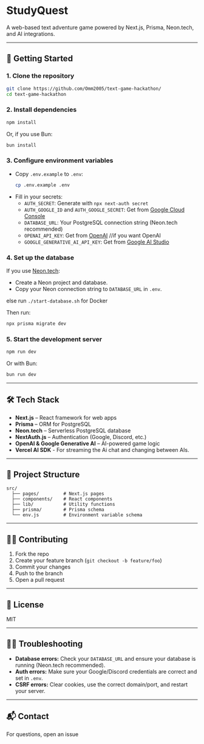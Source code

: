 # StudyQuest

A web-based text adventure game powered by Next.js, Prisma, Neon.tech, and AI integrations.

---

## 🚀 Getting Started

### 1. **Clone the repository**
```sh
git clone https://github.com/Omm2005/text-game-hackathon/
cd text-game-hackathon
```

### 2. **Install dependencies**
```sh
npm install
```
Or, if you use Bun:
```sh
bun install
```

### 3. **Configure environment variables**
- Copy `.env.example` to `.env`:
  ```sh
  cp .env.example .env
  ```
- Fill in your secrets:
  - `AUTH_SECRET`: Generate with `npx next-auth secret`
  - `AUTH_GOOGLE_ID` and `AUTH_GOOGLE_SECRET`: Get from [Google Cloud Console](https://console.cloud.google.com/apis/credentials)
  - `DATABASE_URL`: Your PostgreSQL connection string (Neon.tech recommended)
  - `OPENAI_API_KEY`: Get from [OpenAI](https://platform.openai.com/) //if you want OpenAI
  - `GOOGLE_GENERATIVE_AI_API_KEY`: Get from [Google AI Studio](https://aistudio.google.com/)

### 4. **Set up the database**
If you use [Neon.tech](https://neon.tech/):
- Create a Neon project and database.
- Copy your Neon connection string to `DATABASE_URL` in `.env`.

else
run ```./start-database.sh``` for Docker

Then run:
```sh
npx prisma migrate dev
```

### 5. **Start the development server**
```sh
npm run dev
```
Or with Bun:
```sh
bun run dev
```

---

## 🛠️ Tech Stack

- **Next.js** – React framework for web apps
- **Prisma** – ORM for PostgreSQL
- **Neon.tech** – Serverless PostgreSQL database
- **NextAuth.js** – Authentication (Google, Discord, etc.)
- **OpenAI & Google Generative AI** – AI-powered game logic
- **Vercel AI SDK** - For streaming the Ai chat and changing between AIs.

---

## 📁 Project Structure

```
src/
  ├── pages/         # Next.js pages
  ├── components/    # React components
  ├── lib/           # Utility functions
  ├── prisma/        # Prisma schema
  └── env.js         # Environment variable schema
```

----

## 🧑‍💻 Contributing

1. Fork the repo
2. Create your feature branch (`git checkout -b feature/foo`)
3. Commit your changes
4. Push to the branch
5. Open a pull request

---

## 📄 License

MIT

---

## 🙋‍♂️ Troubleshooting

- **Database errors:** Check your `DATABASE_URL` and ensure your database is running (Neon.tech recommended).
- **Auth errors:** Make sure your Google/Discord credentials are correct and set in `.env`.
- **CSRF errors:** Clear cookies, use the correct domain/port, and restart your server.

---

## 📬 Contact

For questions, open an issue
